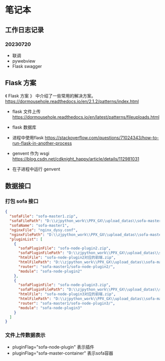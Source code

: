 # 笔记本

## 工作日志记录
### 20230720
- 联调
- pywebview
- Flask swagger

## Flask 方案
《 Flask 方案 》 中介绍了一些常用的解决方案。
https://dormousehole.readthedocs.io/en/2.1.2/patterns/index.html
- flask 文件上传
https://dormousehole.readthedocs.io/en/latest/patterns/fileuploads.html
- flask 数据库
- 进程中使用flask
https://stackoverflow.com/questions/71024343/how-to-run-flask-in-another-process

- genvent 作为 wsgi  
https://blog.csdn.net/cdknight_happy/article/details/112981031
- 在子进程中运行 genvent 

## 数据接口

### 打包 sofa 接口
```json
{
  "sofaFile": "sofa-master1.zip",
  "sofaFilePath": "D:\\zjpython_work\\PPX_GX\\upload_datas\\sofa-master1\\sofa-master1.zip",
  "sofaName": "sofa-master1",
  "nginxFile": "nginx_dysy.conf",
  "nginxFilePath": "D:\\zjpython_work\\PPX_GX\\upload_datas\\sofa-master1\\nginx_dysy.conf",
  "pluginList": [
    {
      "sofaPluginFile": "sofa-node-plugin2.zip",
      "sofaPluginFilePath": "D:\\zjpython_work\\PPX_GX\\upload_datas\\sofa-master1\\sofa-node-plugin2.zip",
      "htmlFile": "sofa-node-plugin2对应的前端.zip",
      "htmlFilePath": "D:\\zjpython_work\\PPX_GX\\upload_datas\\sofa-master1\\sofa-node-plugin2对应的前端.zip",
      "router": "sofa-master1/sofa-node-plugin2/",
      "module": "sofa-node-plugin2"
    },
    {
      "sofaPluginFile": "sofa-node-plugin3.zip",
      "sofaPluginFilePath": "D:\\zjpython_work\\PPX_GX\\upload_datas\\sofa-master1\\sofa-node-plugin3.zip",
      "htmlFile": "sofa-node-plugin3对应的前端.zip",
      "htmlFilePath": "D:\\zjpython_work\\PPX_GX\\upload_datas\\sofa-master1\\sofa-node-plugin3对应的前端.zip",
      "router": "sofa-master1/sofa-node-plugin3/",
      "module": "sofa-node-plugin3"
    }
  ]
}
```

### 文件上传数据表示
- pluginFlag="sofa-node-plugin"  表示插件
- pluginFlag="sofa-master-container"  表示sofa容器

